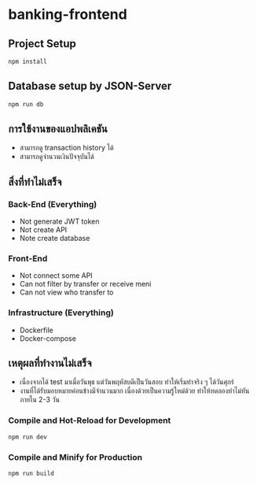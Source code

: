 # banking-frontend

## Project Setup

```sh
npm install
```

## Database setup by JSON-Server

```sh
npm run db
```

## การใช้งานของแอปพลิเคชัน
- สามารถดู transaction history ได้
- สามารถดูจำนวนเงินปัจจุบันได้

## สิ่งที่ทำไม่เสร็จ
### Back-End (Everything)
- Not generate JWT token
- Not create API
- Note create database
### Front-End
- Not connect some API
- Can not filter by transfer or receive meni
- Can not view who transfer to
### Infrastructure (Everything)
- Dockerfile
- Docker-compose

## เหตุผลที่ทำงานไม่เสร็จ
- เนื่องจากได้ test มาเมื่อวันพุธ แต่วันพฤหัสบดีเป็นวันสอบ ทำให้เริ่มทำจริง ๆ ได้วันศุกร์
- งานที่ได้รับมอบหมายค่อนข้างมีจำนวนมาก เนื่องด้วยเป็นความรู้ใหม่ด้วย ทำให้ทดลองทำไม่ทันภายใน 2-3 วัน

### Compile and Hot-Reload for Development

```sh
npm run dev
```

### Compile and Minify for Production

```sh
npm run build
```